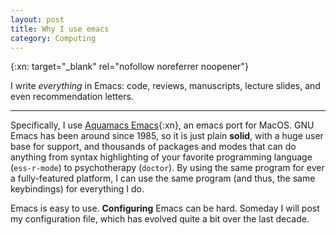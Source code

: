 ```yaml
---
layout: post
title: Why I use emacs
category: Computing
---
```


{:xn: target="_blank" rel="nofollow noreferrer noopener"}

 I write _everything_ in Emacs: code, reviews, manuscripts, lecture slides, and even recommendation letters.

---

 Specifically, I use [Aquamacs Emacs](http://aquamacs.org){:xn}, an emacs port for MacOS.  GNU Emacs has been around since 1985, so it is just plain __solid__, with a huge user base for support, and thousands of packages and modes that can do anything from syntax highlighting of your favorite programming language (`ess-r-mode`) to psychotherapy (`doctor`).  By using the same program for ever a fully-featured platform, I can use the same program (and thus, the same keybindings) for everything I do.

Emacs is easy to use.  **Configuring** Emacs can be hard.  Someday I will post my configuration file, which has evolved quite a bit over the last decade.

